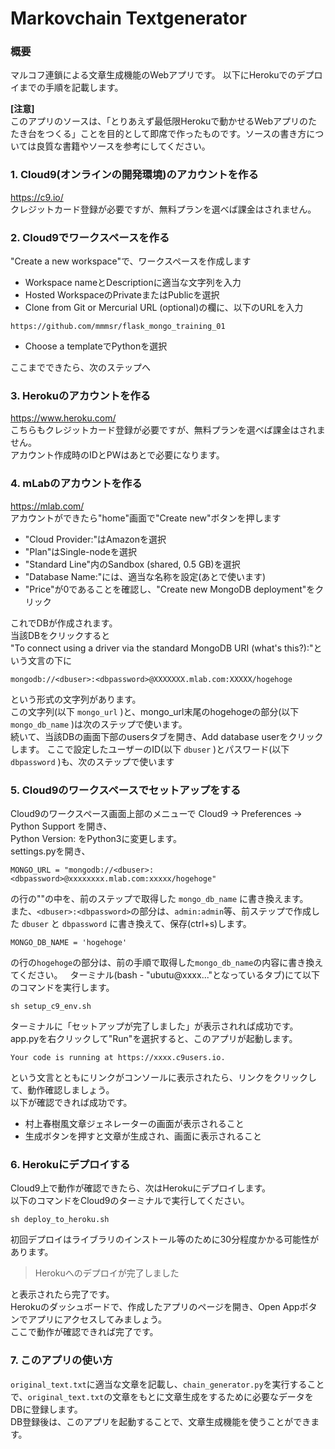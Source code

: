 # Markovchain Textgenerator
### 概要
マルコフ連鎖による文章生成機能のWebアプリです。
以下にHerokuでのデプロイまでの手順を記載します。  
  
**[注意]**  
このアプリのソースは、「とりあえず最低限Herokuで動かせるWebアプリのたたき台をつくる」ことを目的として即席で作ったものです。ソースの書き方については良質な書籍やソースを参考にしてください。

### 1. Cloud9(オンラインの開発環境)のアカウントを作る
<https://c9.io/>  
クレジットカード登録が必要ですが、無料プランを選べば課金はされません。  
  
### 2. Cloud9でワークスペースを作る
"Create a new workspace"で、ワークスペースを作成します  
* Workspace nameとDescriptionに適当な文字列を入力  
* Hosted WorkspaceのPrivateまたはPublicを選択  
* Clone from Git or Mercurial URL (optional)の欄に、以下のURLを入力  
```
https://github.com/mmmsr/flask_mongo_training_01
```
* Choose a templateでPythonを選択  

ここまでできたら、次のステップへ

### 3. Herokuのアカウントを作る
<https://www.heroku.com/>  
こちらもクレジットカード登録が必要ですが、無料プランを選べば課金はされません。  
アカウント作成時のIDとPWはあとで必要になります。


### 4. mLabのアカウントを作る
<https://mlab.com/>  
アカウントができたら"home"画面で"Create new"ボタンを押します  
* "Cloud Provider:"はAmazonを選択  
* "Plan"はSingle-nodeを選択  
* "Standard Line"内のSandbox (shared, 0.5 GB)を選択  
* "Database Name:"には、適当な名称を設定(あとで使います)  
* "Price"が0であることを確認し、"Create new MongoDB deployment"をクリック 

これでDBが作成されます。  
当該DBをクリックすると  
"To connect using a driver via the standard MongoDB URI (what's this?):"という文言の下に  
```
mongodb://<dbuser>:<dbpassword>@XXXXXXX.mlab.com:XXXXX/hogehoge
```
という形式の文字列があります。  
この文字列(以下 `mongo_url` )と、mongo_url末尾のhogehogeの部分(以下 `mongo_db_name` )は次のステップで使います。  
続いて、当該DBの画面下部のusersタブを開き、Add database userをクリックします。
ここで設定したユーザーのID(以下 `dbuser` )とパスワード(以下 `dbpassword` )も、次のステップで使います

### 5. Cloud9のワークスペースでセットアップをする
Cloud9のワークスペース画面上部のメニューで Cloud9 -> Preferences -> Python Support を開き、  
Python Version: をPython3に変更します。   
settings.pyを開き、
```
MONGO_URL = "mongodb://<dbuser>:<dbpassword>@xxxxxxxx.mlab.com:xxxxx/hogehoge"
```
の行の""の中を、前のステップで取得した `mongo_db_name` に書き換えます。  
また、`<dbuser>:<dbpassword>`の部分は、`admin:admin`等、前ステップで作成した `dbuser` と `dbpassword` に書き換えて、保存(ctrl+s)します。  
```
MONGO_DB_NAME = 'hogehoge'
```
の行の`hogehoge`の部分は、前の手順で取得した`mongo_db_name`の内容に書き換えてください。   
ターミナル(bash - "ubutu@xxxx..."となっているタブ)にて以下のコマンドを実行します。
```
sh setup_c9_env.sh
```
ターミナルに「セットアップが完了しました」が表示されれば成功です。  
app.pyを右クリックして"Run"を選択すると、このアプリが起動します。

```
Your code is running at https://xxxx.c9users.io.
```
という文言とともにリンクがコンソールに表示されたら、リンクをクリックして、動作確認しましょう。  
以下が確認できれば成功です。  

* 村上春樹風文章ジェネレーターの画面が表示されること
* 生成ボタンを押すと文章が生成され、画面に表示されること  

### 6. Herokuにデプロイする

Cloud9上で動作が確認できたら、次はHerokuにデプロイします。  
以下のコマンドをCloud9のターミナルで実行してください。
```
sh deploy_to_heroku.sh
```
初回デプロイはライブラリのインストール等のために30分程度かかる可能性があります。  
> Herokuへのデプロイが完了しました  

と表示されたら完了です。  
Herokuのダッシュボードで、作成したアプリのページを開き、Open Appボタンでアプリにアクセスしてみましょう。  
ここで動作が確認できれば完了です。  

### 7. このアプリの使い方
`original_text.txt`に適当な文章を記載し、`chain_generator.py`を実行することで、`original_text.txt`の文章をもとに文章生成をするために必要なデータをDBに登録します。  
DB登録後は、このアプリを起動することで、文章生成機能を使うことができます。
